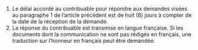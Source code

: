 1) Le délai accordé au contribuable pour répondre aux demandes visées au paragraphe 1 de l’article précédent est de huit (8) jours à compter de la date de la réception de la demande.
2) La réponse du contribuable est transmise en langue française. Si les documents dont la communication ne sont pas rédigés en français, une traduction sur l’honneur en français peut être demandée.